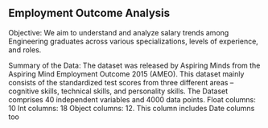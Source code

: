 ## **Employment Outcome Analysis**

Objective:
We aim to understand and analyze salary trends among Engineering graduates across various specializations, levels of experience, and roles.

Summary of the Data:
The dataset was released by Aspiring Minds from the Aspiring Mind Employment Outcome 2015 (AMEO).
This dataset mainly consists of the standardized test scores from three different areas – cognitive skills, technical skills, and personality skills. 
The Dataset comprises 40 independent variables and 4000 data points.
Float columns: 10
Int columns: 18
Object columns: 12. This column includes Date columns too



